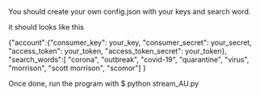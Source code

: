 You should create your own config.json with your keys and search word.

it should looks like this

{"account":{"consumer_key": your_key,
           "consumer_secret": your_secret,
           "access_token": your_token,
           "access_token_secret": your_token},
"search_words":[
    "corona", 
    "outbreak", 
    "covid-19", 
    "quarantine", 
    "virus", 
    "morrison", 
    "scott morrison", 
    "scomor"]
}

Once done, run the program with 
$ python stream_AU.py

